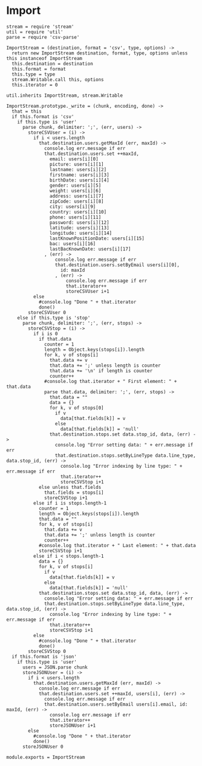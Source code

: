 # Import

    stream = require 'stream'
    util = require 'util'
    parse = require 'csv-parse'

    ImportStream = (destination, format = 'csv', type, options) ->
      return new ImportStream destination, format, type, options unless this instanceof ImportStream
      this.destination = destination
      this.format = format
      this.type = type
      stream.Writable.call this, options
      this.iterator = 0

    util.inherits ImportStream, stream.Writable

    ImportStream.prototype._write = (chunk, encoding, done) ->
      that = this
      if this.format is 'csv'
        if this.type is 'user'
          parse chunk, delimiter: ';', (err, users) ->
            storeCSVUser = (i) ->
              if i < users.length
                that.destination.users.getMaxId (err, maxId) ->
                  console.log err.message if err
                  that.destination.users.set ++maxId,
                    email: users[i][0]
                    picture: users[i][1]
                    lastname: users[i][2]
                    firstname: users[i][3]
                    birthDate: users[i][4]
                    gender: users[i][5]
                    weight: users[i][6]
                    address: users[i][7]
                    zipCode: users[i][8]
                    city: users[i][9]
                    country: users[i][10]
                    phone: users[i][11]
                    password: users[i][12]
                    latitude: users[i][13]
                    longitude: users[i][14]
                    lastKnownPositionDate: users[i][15]
                    bac: users[i][16]
                    lastBacKnownDate: users[i][17]
                  , (err) ->
                      console.log err.message if err
                      that.destination.users.setByEmail users[i][0],
                        id: maxId
                      , (err) ->
                          console.log err.message if err
                          that.iterator++
                          storeCSVUser i+1
              else
                #console.log "Done " + that.iterator
                done()
            storeCSVUser 0
        else if this.type is 'stop'
          parse chunk, delimiter: ';', (err, stops) ->
            storeCSVStop = (i) ->
              if i is 0
                if that.data
                  counter = 1
                  length = Object.keys(stops[i]).length
                  for k, v of stops[i]
                    that.data += v
                    that.data += ';' unless length is counter
                    that.data += '\n' if length is counter
                    counter++
                  #console.log that.iterator + " First element: " + that.data
                  parse that.data, delimiter: ';', (err, stops) ->
                    that.data = ""
                    data = {}
                    for k, v of stops[0]
                      if v
                        data[that.fields[k]] = v
                      else
                        data[that.fields[k]] = 'null'
                    that.destination.stops.set data.stop_id, data, (err) ->
                      console.log "Error setting data: " + err.message if err
                      that.destination.stops.setByLineType data.line_type, data.stop_id, (err) ->
                        console.log "Error indexing by line type: " + err.message if err
                        that.iterator++
                        storeCSVStop i+1
                else unless that.fields
                  that.fields = stops[i]
                  storeCSVStop i+1
              else if i is stops.length-1
                counter = 1
                length = Object.keys(stops[i]).length
                that.data = ""
                for k, v of stops[i]
                  that.data += v
                  that.data += ';' unless length is counter
                  counter++
                #console.log that.iterator + " Last element: " + that.data
                storeCSVStop i+1
              else if i < stops.length-1
                data = {}
                for k, v of stops[i]
                  if v
                    data[that.fields[k]] = v
                  else
                    data[that.fields[k]] = 'null'
                that.destination.stops.set data.stop_id, data, (err) ->
                  console.log "Error setting data: " + err.message if err
                  that.destination.stops.setByLineType data.line_type, data.stop_id, (err) ->
                    console.log "Error indexing by line type: " + err.message if err
                    that.iterator++
                    storeCSVStop i+1
              else
                #console.log "Done " + that.iterator
                done()
            storeCSVStop 0
      if this.format is 'json'
        if this.type is 'user'
          users = JSON.parse chunk
          storeJSONUser = (i) ->
            if i < users.length
              that.destination.users.getMaxId (err, maxId) ->
                console.log err.message if err
                that.destination.users.set ++maxId, users[i], (err) ->
                  console.log err.message if err
                  that.destination.users.setByEmail users[i].email, id: maxId, (err) ->
                    console.log err.message if err
                    that.iterator++
                    storeJSONUser i+1
            else
              #console.log "Done " + that.iterator
              done()
          storeJSONUser 0

    module.exports = ImportStream
